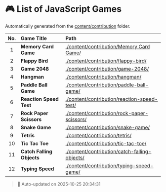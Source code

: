 # 🎮 List of JavaScript Games

Automatically generated from the [content/contribution](./content/contribution) folder.

| No. | Game Title                | Path                                                                                           |
| :-: | :------------------------ | :--------------------------------------------------------------------------------------------- |
|  1  | **Memory Card Game**      | [./content/contribution/Memory Card Game/](./content/contribution/Memory%20Card%20Game/)       |
|  2  | **Flappy Bird**           | [./content/contribution/flappy-bird/](./content/contribution/flappy-bird/)                     |
|  3  | **Game 2048**             | [./content/contribution/game-2048/](./content/contribution/game-2048/)                         |
|  4  | **Hangman**               | [./content/contribution/hangman/](./content/contribution/hangman/)                             |
|  5  | **Paddle Ball Game**      | [./content/contribution/paddle-ball-game/](./content/contribution/paddle-ball-game/)           |
|  6  | **Reaction Speed Test**   | [./content/contribution/reaction-speed-test/](./content/contribution/reaction-speed-test/)     |
|  7  | **Rock Paper Scissors**   | [./content/contribution/rock-paper-scissors/](./content/contribution/rock-paper-scissors/)     |
|  8  | **Snake Game**            | [./content/contribution/snake-game/](./content/contribution/snake-game/)                       |
|  9  | **Tetris**                | [./content/contribution/tetris/](./content/contribution/tetris/)                               |
| 10  | **Tic Tac Toe**           | [./content/contribution/tic-tac-toe/](./content/contribution/tic-tac-toe/)                     |
| 11  | **Catch Falling Objects** | [./content/contribution/catch-falling-objects/](./content/contribution/catch-falling-objects/) |
| 12  | **Typing Speed**          | [./content/contribution/typing-speed-game/](./content/contribution/typing-speed-game/)         |

> 🧩 Auto-updated on 2025-10-25 20:34:31
